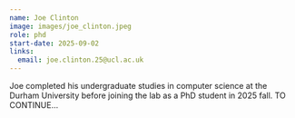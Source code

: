 ```yaml
---
name: Joe Clinton
image: images/joe_clinton.jpeg
role: phd
start-date: 2025-09-02
links:
  email: joe.clinton.25@ucl.ac.uk
---
```


Joe completed his undergraduate studies in computer science at the Durham University before joining the lab as a PhD student in 2025 fall. TO CONTINUE...
